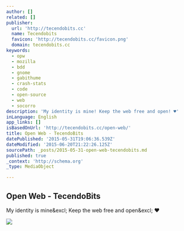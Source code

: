 ```yaml
---
author: []
related: []
publisher:
  url: 'http://tecendobits.cc'
  name: Tecendobits
  favicon: 'http://tecendobits.cc/favicon.png'
  domain: tecendobits.cc
keywords:
  - opw
  - mozilla
  - bdd
  - gnome
  - gabithume
  - crash-stats
  - code
  - open-source
  - web
  - socorro
description: 'My identity is mine! Keep the web free and open! ♥'
inLanguage: English
app_links: []
isBasedOnUrl: 'http://tecendobits.cc/open-web/'
title: Open Web - TecendoBits
datePublished: '2015-05-31T19:06:36.539Z'
dateModified: '2015-06-20T21:22:26.125Z'
sourcePath: _posts/2015-05-31-open-web-tecendobits.md
published: true
_context: 'http://schema.org'
_type: MediaObject

---
```

<article style=""><h1>Open Web - TecendoBits</h1><p>My identity is mine&amp;excl; Keep the web free and open&amp;excl; ♥</p><img src="http://i3.ytimg.com/vi/Xm5i5kbIXzc/hqdefault.jpg" /></article>